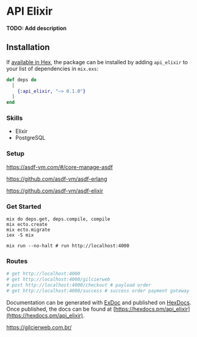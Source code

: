 # API Elixir

**TODO: Add description**

## Installation

If [available in Hex](https://hex.pm/docs/publish), the package can be installed
by adding `api_elixir` to your list of dependencies in `mix.exs`:

```elixir
def deps do
  [
    {:api_elixir, "~> 0.1.0"}
  ]
end
```
### Skills
- Elixir
- PostgreSQL

### Setup
https://asdf-vm.com/#/core-manage-asdf

https://github.com/asdf-vm/asdf-erlang

https://github.com/asdf-vm/asdf-elixir

### Get Started
```shell
mix do deps.get, deps.compile, compile
mix ecto.create 
mix ecto.migrate
iex -S mix

mix run --no-halt # run http://localhost:4000

```
### Routes
```elixir
# get http://localhost:4000
# get http://localhost:4000/gilcierweb
# post http://localhost:4000/checkout # payload order
# get http://localhost:4000/success # success order payment gateway
```

Documentation can be generated with [ExDoc](https://github.com/elixir-lang/ex_doc)
and published on [HexDocs](https://hexdocs.pm). Once published, the docs can
be found at [https://hexdocs.pm/api_elixir](https://hexdocs.pm/api_elixir).

https://gilcierweb.com.br/
